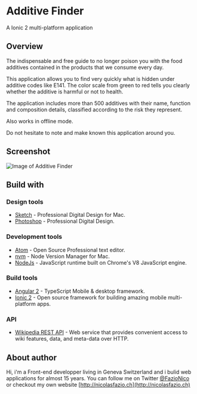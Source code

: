 
# Additive Finder
A Ionic 2 multi-platform application

## Overview
The indispensable and free guide to no longer poison you with the food additives contained in the products that we consume every day.

This application allows you to find very quickly what is hidden under additive codes like E141.
The color scale from green to red tells you clearly whether the additive is harmful or not to health.

The application includes more than 500 additives with their name, function and composition details, classified according to the risk they represent.

Also works in offline mode.

Do not hesitate to note and make known this application around you.

## Screenshot
![Image of Additive Finder](http://nicolasfazio.ch/wp/wp-content/uploads/2016/11/AdditiveFinder-mokup-app-web.png)

## Build with

### Design tools
* [Sketch](https://www.sketchapp.com) - Professional Digital Design for Mac.
* [Photoshop](http://www.adobe.com/ch_fr/products/photoshop.html) - Professional Digital Design.

### Development tools
* [Atom](https://www.sketchapp.com) - Open Source Professional text editor.
* [nvm](https://github.com/creationix/nvm) - Node Version Manager for Mac.
* [NodeJs](https://nodejs.org) - JavaScript runtime built on Chrome's V8 JavaScript engine.

### Build tools
* [Angular 2](https://angular.io/) - TypeScript Mobile & desktop framework.
* [Ionic 2](http://ionicframework.com/) - Open source framework for building amazing mobile multi-platform apps.

### API
* [Wikipedia REST API](https://www.mediawiki.org/wiki/API:Main_page/fr) -  Web service that provides convenient access to wiki features, data, and meta-data over HTTP.

## About author
Hi, i'm a Front-end developper living in Geneva Switzerland and i bulid web applications for almost 15 years.
You can follow me on Twitter [@FazioNico](https://twitter.com/FazioNico) or checkout my own website [http://nicolasfazio.ch](http://nicolasfazio.ch)
